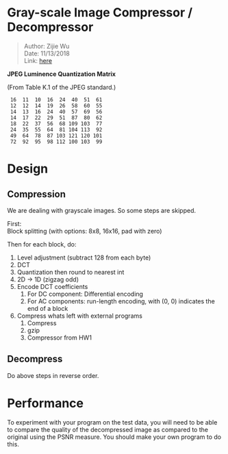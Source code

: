 # Gray-scale Image Compressor / Decompressor

> Author: Zijie Wu  
> Date: 11/13/2018  
> Link: [here](http://www.cs.brandeis.edu/%7Estorer/cs175/Assignments/ProjectJPEG.html)

**JPEG Luminence Quantization Matrix**

(From Table K.1 of the JPEG standard.) 

```
 16  11  10  16  24  40  51  61  
 12  12  14  19  26  58  60  55  
 14  13  16  24  40  57  69  56  
 14  17  22  29  51  87  80  62  
 18  22  37  56  68 109 103  77  
 24  35  55  64  81 104 113  92 
 49  64  78  87 103 121 120 101
 72  92  95  98 112 100 103  99
 ```
 
 # Design
 
 ## Compression
 
 We are dealing with grayscale images. So some steps are skipped.
 
 First:  
 Block splitting (with options: 8x8, 16x16, pad with zero)
 
 Then for each block, do:
 
 1. Level adjustment (subtract 128 from each byte)
 3. DCT
 4. Quantization then round to nearest int
 5. 2D -> 1D (zigzag odd)
 5. Encode DCT coefficients
    1. For DC component: Differential encoding
    2. For AC components: run-length encoding, with (0, 0) indicates the end of a block
 6. Compress whats left with external programs
    1. Compress
    2. gzip
    3. Compressor from HW1
 
 ## Decompress

Do above steps in reverse order.

# Performance

To experiment with your program on the test data, you will need to be able to compare the quality of the decompressed image as compared to the original using the PSNR measure. You should make your own program to do this.
